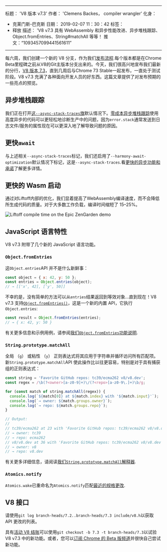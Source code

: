 ***

标题： 'V8 版本 v7.3'
作者： 'Clemens Backes， compiler wrangler'
化身：

*   克莱门斯-巴克斯
    日期： 2019-02-07 11：30：42
    标签：
*   释放
    描述： 'V8 v7.3 具有 WebAssembly 和异步性能改进、异步堆栈跟踪、Object.fromEntries、String#matchAll 等等！
    推文：“1093457099441561611”

***

每六周，我们创建一个新的 V8 分支，作为我们[发布流程](/docs/release-process).每个版本都是在Chrome Beta里程碑之前从V8的Git主版本分支出来的。今天，我们很高兴地宣布我们最新的分行，[V8 版本 7.3](https://chromium.googlesource.com/v8/v8.git/+log/branch-heads/7.3)，直到几周后与Chrome 73 Stable一起发布，一直处于测试阶段。V8 v7.3 充满了各种面向开发人员的好东西。这篇文章提供了对发布预期的一些亮点的预览。

## 异步堆栈跟踪

我们正在打开[这`--async-stack-traces`旗](/blog/fast-async#improved-developer-experience)默认情况下。[零成本异步堆栈跟踪](https://bit.ly/v8-zero-cost-async-stack-traces)使用高度异步的代码可以更轻松地诊断生产中的问题，因为`error.stack`通常发送到日志文件/服务的属性现在可以更深入地了解导致问题的原因。

## 更快`await`

与上述相关`--async-stack-traces`标记，我们还启用了`--harmony-await-optimization`默认情况下标记，这是`--async-stack-traces`.看[更快的异步功能和承诺](/blog/fast-async#await-under-the-hood)了解更多详情。

## 更快的 Wasm 启动

通过对Liftoff内部的优化，我们显着提高了WebAssembly编译速度，而不会降低所生成代码的质量。对于大多数工作负载，编译时间缩短了 15–25%。

![Liftoff compile time on the Epic ZenGarden demo](../_img/v8-release-73/liftoff-epic.svg)

## JavaScript 语言特性

V8 v7.3 附带了几个新的 JavaScript 语言功能。

### `Object.fromEntries`

这`Object.entries`API 并不是什么新鲜事：

```js
const object = { x: 42, y: 50 };
const entries = Object.entries(object);
// → [['x', 42], ['y', 50]]
```

不幸的是，没有简单的方法可以从`entries`结果返回到等效对象...直到现在！V8 v7.3 支持[`Object.fromEntries()`](/features/object-fromentries)，这是一个新的内置 API，它执行`Object.entries`:

```js
const result = Object.fromEntries(entries);
// → { x: 42, y: 50 }
```

有关更多信息和示例用例，请参阅[我们`Object.fromEntries`功能说明](/features/object-fromentries).

### `String.prototype.matchAll`

全局 （`g`） 或粘性 （`y`） 正则表达式将其应用于字符串并循环访问所有匹配项。新`String.prototype.matchAll`API 使此操作比以往更容易，特别是对于具有捕获组的正则表达式：

```js
const string = 'Favorite GitHub repos: tc39/ecma262 v8/v8.dev';
const regex = /\b(?<owner>[a-z0-9]+)\/(?<repo>[a-z0-9\.]+)\b/g;

for (const match of string.matchAll(regex)) {
  console.log(`${match[0]} at ${match.index} with '${match.input}'`);
  console.log(`→ owner: ${match.groups.owner}`);
  console.log(`→ repo: ${match.groups.repo}`);
}

// Output:
//
// tc39/ecma262 at 23 with 'Favorite GitHub repos: tc39/ecma262 v8/v8.dev'
// → owner: tc39
// → repo: ecma262
// v8/v8.dev at 36 with 'Favorite GitHub repos: tc39/ecma262 v8/v8.dev'
// → owner: v8
// → repo: v8.dev
```

有关更多详细信息，请阅读[我们`String.prototype.matchAll`解释器](/features/string-matchall).

### `Atomics.notify`

`Atomics.wake`已重命名为`Atomics.notify`匹配[最近的规格更改](https://github.com/tc39/ecma262/pull/1220).

## V8 接口

请使用`git log branch-heads/7.2..branch-heads/7.3 include/v8.h`以获取 API 更改的列表。

具有[活动 V8 结账](/docs/source-code#using-git)可以使用`git checkout -b 7.3 -t branch-heads/7.3`以试验 V8 v7.3 中的新功能。或者，您可以[订阅 Chrome 的 Beta 版频道](https://www.google.com/chrome/browser/beta.html)并很快自己尝试新功能。
